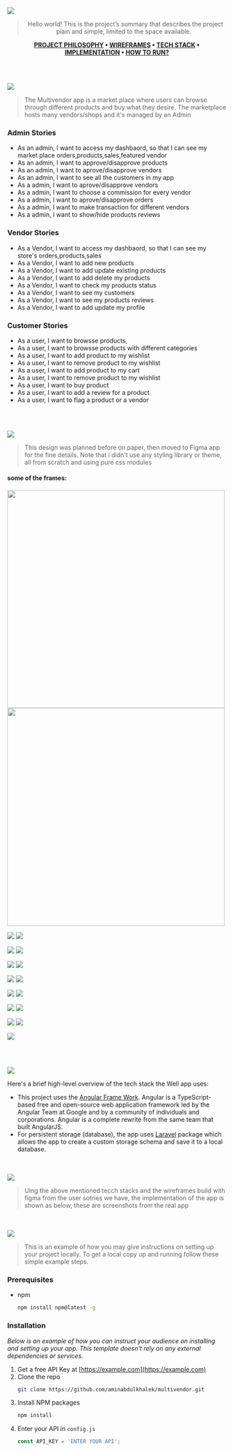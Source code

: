 <img src="./readme/title1.svg"/>

<div align="center">

> Hello world! This is the project’s summary that describes the project plain and simple, limited to the space available.  

**[PROJECT PHILOSOPHY](https://github.com/julescript/well_app#-project-philosophy) • [WIREFRAMES](https://github.com/julescript/well_app#-wireframes) • [TECH STACK](https://github.com/julescript/well_app#-tech-stack) • [IMPLEMENTATION](https://github.com/julescript/well_app#-impplementation) • [HOW TO RUN?](https://github.com/julescript/well_app#-how-to-run)**

</div>

<br><br>


<img src="/readme/title2.svg"/>

> The Multivendor app is a market place where users can browse through different products and buy what they desire. The marketplace hosts many vendors/shops and it's managed by an Admin
> 

### Admin Stories
- As an admin, I want to access my dashbaord, so that I can see my market place orders,products,sales,featured vendor
- As an admin, I want to approve/disapprove products
- As an admin, I want to aprove/disapprove vendors
- As an admin, I want to see all the customers in my app
- As a admin, I want to aprove/disapprove vendors
- As a admin, I want to choose a commission for every vendor
- As a admin, I want to aprove/disapprove orders
- As a admin, I want to make transaction for different vendors
- As a admin, I want to show/hide products reviews

### Vendor Stories
- As a Vendor, I want to access my dashbaord, so that I can see my store's orders,products,sales
- As a Vendor, I want to add new products
- As a Vendor, I want to add update existing products
- As a Vendor, I want to add delete my products
- As a Vendor, I want to check my products status
- As a Vendor, I want to see my customers
- As a Vendor, I want to see my products reviews
- As a Vendor, I want to add update my profile

### Customer Stories
- As a user, I want to browsse products, 
- As a user, I want to browsse products with different categories
- As a user, I want to add product to my wishlist
- As a user, I want to remove product to my wishlist
- As a user, I want to add product to my cart
- As a user, I want to remove product to my wishlist
- As a user, I want to buy product 
- As a user, I want to add a review for a product 
- As a user, I want to flag a product or a vendor

<br><br>

<img src="/readme/title3.svg"/>

> This design was planned before on paper, then moved to Figma app for the fine details.
Note that i didn't use any styling library or theme, all from scratch and using pure css modules

#### some of the frames:
<img src="/readme/figma/img1.png" width="500" > <img src="/readme/figma/img2.png" width="500">


![](/readme/figma/img1.png) ![](/readme/figma/img2.png )

![](/readme/figma/img3.png ) ![](/readme/figma/img4.png )

![](/readme/figma/img5.png ) ![](/readme/figma/img6.png )

![](/readme/figma/img7.png ) ![](/readme/figma/img8.png )

![](/readme/figma/img9.png) ![](/readme/figma/img10.png )

![](/readme/figma/img11.png ) ![](/readme/figma/img12.png )

![](/readme/figma/img13.png ) ![](/readme/figma/img14.png)

![](/readme/figma/img15.png )


<br><br>

<img src="/readme/title4.svg"/>

Here's a brief high-level overview of the tech stack the Well app uses:

- This project uses the [Angular Frame Work](https://angular.io/). Angular is a TypeScript-based free and open-source web application framework led by the Angular Team at Google and by a community of individuals and corporations. Angular is a complete rewrite from the same team that built AngularJS.
- For persistent storage (database), the app uses [Laravel](https://laravel.com/) package which allows the app to create a custom storage schema and save it to a local database.



<br><br>
<img src="/readme/title5.svg"/>

> Uing the above mentioned tecch stacks and the wireframes build with figma from the user sotries we have, the implementation of the app is shown as below, these are screenshots from the real app



<br><br>
<img src="/readme/title6.svg"/>


> This is an example of how you may give instructions on setting up your project locally.
To get a local copy up and running follow these simple example steps.

### Prerequisites


* npm
  ```sh
  npm install npm@latest -g
  ```

### Installation

_Below is an example of how you can instruct your audience on installing and setting up your app. This template doesn't rely on any external dependencies or services._

1. Get a free API Key at [https://example.com](https://example.com)
2. Clone the repo
   ```sh
   git clone https://github.com/aminabdulkhalek/multivendor.git
   ```
3. Install NPM packages
   ```sh
   npm install
   ```
4. Enter your API in `config.js`
   ```js
   const API_KEY = 'ENTER YOUR API';
   ```

